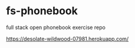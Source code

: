 # fs-phonebook
full stack open phonebook exercise repo

https://desolate-wildwood-07981.herokuapp.com/
